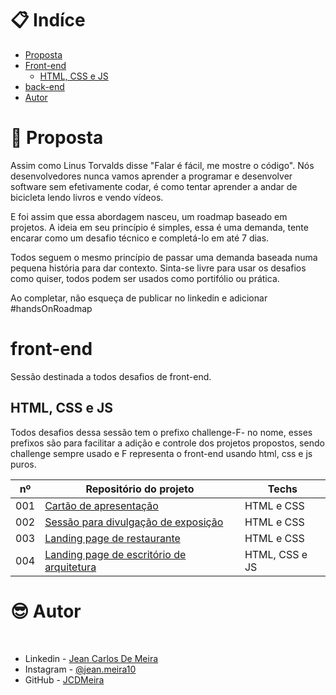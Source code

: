 # 📋 Indíce

- [Proposta](#id01)
- [Front-end](#id02)
  - [HTML, CSS e JS](#id02.1)
- [back-end](#id03)
- [Autor](#id08)

# 🚀 Proposta <a name="id01"></a>

Assim como Linus Torvalds disse "Falar é fácil, me mostre o código". Nós desenvolvedores nunca vamos aprender a programar e desenvolver software sem efetivamente codar, é como tentar aprender a andar de bicicleta lendo livros e vendo vídeos.

E foi assim que essa abordagem nasceu, um roadmap baseado em projetos. A ideia em seu princípio é simples, essa é uma demanda, tente encarar como um desafio técnico e completá-lo em até 7 dias.

Todos seguem o mesmo princípio de passar uma demanda baseada numa pequena história para dar contexto. Sinta-se livre para usar os desafios como quiser, todos podem ser usados como portifólio ou prática.

Ao completar, não esqueça de publicar no linkedin e adicionar #handsOnRoadmap

# front-end <a name="id02"></a>

Sessão destinada a todos desafios de front-end.

## HTML, CSS e JS <a name="id02.1"></a>

Todos desafios dessa sessão tem o prefixo challenge-F- no nome, esses prefixos são para facilitar a adição e controle dos projetos propostos, sendo challenge sempre usado e F representa o front-end usando html, css e js puros.

| nº  | Repositório do projeto                                                                                                       | Techs          |
| --- | ---------------------------------------------------------------------------------------------------------------------------- | -------------- |
| 001 | [Cartão de apresentação](https://github.com/JCDMeira/challenge-F-001-presentation-card "challenge-F-001-presentation-card")  | HTML e CSS     |
| 002 | [Sessão para divulgação de exposição](https://github.com/JCDMeira/challenge-F-002-one-section "challenge-F-002-one-section") | HTML e CSS     |
| 003 | [Landing page de restaurante](https://github.com/JCDMeira/challenge-F-003-lp "challenge-F-003-lp")                           | HTML e CSS     |
| 004 | [Landing page de escritório de arquitetura](https://github.com/JCDMeira/challenge-F-004-lp-js "challenge-F-004-lp-js")       | HTML, CSS e JS |

# :sunglasses: Autor <a name="id08"></a>

<br />

- Linkedin - [Jean Carlos De Meira](https://www.linkedin.com/in/jeanmeira/)
- Instagram - [@jean.meira10](https://www.instagram.com/jean.meira10/)
- GitHub - [JCDMeira](https://github.com/JCDMeira)
